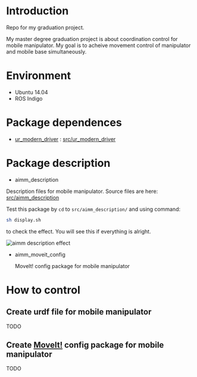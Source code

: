 # Introduction

Repo for my graduation project.

My master degree graduation project is about coordination control for mobile manipulator. 
My goal is to acheive movement control of manipulator and mobile base simultaneously.

# Environment

- Ubuntu 14.04
- ROS Indigo

# Package dependences

- [ur\_modern\_driver](https://github.com/ThomasTimm/ur_modern_driver) : [src/ur\_modern\_driver](https://github.com/daveying/gproject/tree/master/src/ur_modern_driver)

# Package description

- aimm_description

Description files for mobile manipulator. Source files are here: [src/aimm_description]()
  
Test this package by `cd` to `src/aimm_description/` and using command:
  
```bash
sh display.sh
```
to check the effect. You will see this if everything is alright.

![aimm description effect](https://github.com/daveying/gproject/tree/master/doc/pic/aimm_description_effect.png)

- aimm\_moveit\_config

  MoveIt! config package for mobile manipulator
  

# How to control

## Create urdf file for mobile manipulator

TODO

## Create [MoveIt!](http://moveit.ros.org/) config package for mobile manipulator

TODO


